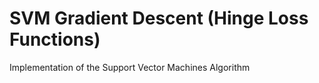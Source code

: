 # SVM Gradient Descent (Hinge Loss Functions)
Implementation of the Support Vector Machines Algorithm
